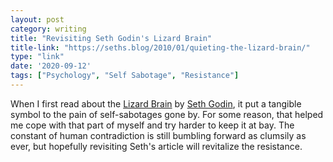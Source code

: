 ```yaml
---
layout: post
category: writing
title: "Revisiting Seth Godin's Lizard Brain"
title-link: "https://seths.blog/2010/01/quieting-the-lizard-brain/"
type: "link"
date: '2020-09-12'
tags: ["Psychology", "Self Sabotage", "Resistance"]
---
```


When I first read about the [Lizard Brain](https://seths.blog/2010/01/quieting-the-lizard-brain/) by [Seth Godin](https://twitter.com/ThisIsSethsBlog), it put a tangible symbol to the pain of self-sabotages gone by. For some reason, that helped me cope with that part of myself and try harder to keep it at bay. The constant of human contradiction is still bumbling forward as clumsily as ever, but hopefully revisiting Seth's article will revitalize the resistance.